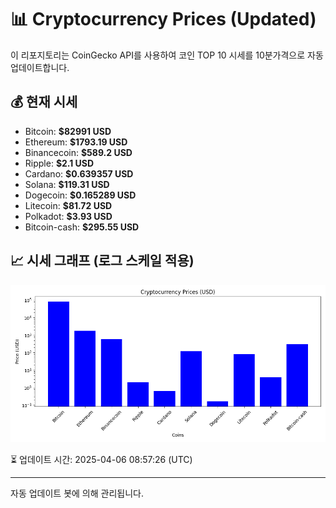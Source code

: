 
# 📊 Cryptocurrency Prices (Updated)

이 리포지토리는 CoinGecko API를 사용하여 코인 TOP 10 시세를 10분가격으로 자동 업데이트합니다.

## 💰 현재 시세
- Bitcoin: **$82991 USD**
- Ethereum: **$1793.19 USD**
- Binancecoin: **$589.2 USD**
- Ripple: **$2.1 USD**
- Cardano: **$0.639357 USD**
- Solana: **$119.31 USD**
- Dogecoin: **$0.165289 USD**
- Litecoin: **$81.72 USD**
- Polkadot: **$3.93 USD**
- Bitcoin-cash: **$295.55 USD**

## 📈 시세 그래프 (로그 스케일 적용)
![Crypto Prices](crypto_prices.png)

⏳ 업데이트 시간: 2025-04-06 08:57:26 (UTC)

---
자동 업데이트 봇에 의해 관리됩니다.
